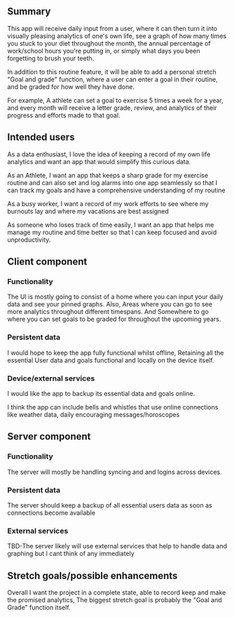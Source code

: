 ## Summary

This app will receive daily input from a user, where it can then turn it into visually pleasing analytics of one's own life, see a graph of how many times you stuck to your diet throughout the month, the annual percentage of work/school hours you're putting in, or simply what days you been forgetting to brush your teeth.

In addition to this routine feature, it will be able to add a personal stretch "Goal and grade" function, where a user can enter a goal in their routine, and be graded for how well they have done.

For example, A athlete can set a goal to exercise 5 times a week for a year, and every month will receive a letter grade, review, and analytics of their progress and efforts made to that goal.

## Intended users

As a data enthusiast, I love the idea of keeping a record of my own life analytics and want an app that would simplify this curious data.

As an Athlete, I want an app that keeps a sharp grade for my exercise routine and can also set and log alarms into one app seamlessly so that I can track my goals and have a comprehensive understanding of my routine

As a busy worker, I want a record of my work efforts to see where my burnouts lay and where my vacations are best assigned

As someone who loses track of time easily, I want an app that helps me manage my routine and time better so that I can keep focused and avoid unproductivity.

## Client component
 
### Functionality

The UI is mostly going to consist of a home where you can input your daily data and see your pinned graphs. Also, Areas where you can go to see more analytics throughout different timespans. And Somewhere to go where you can set goals to be graded for throughout the upcoming years.

### Persistent data

I would hope to keep the app fully functional whilst offline, Retaining all the essential User data and goals functional and locally on the device itself.

### Device/external services

I would like the app to backup its essential data and goals online.

I think the app can include bells and whistles that use online connections like weather data, daily encouraging messages/horoscopes    
## Server component

### Functionality

The server will mostly be handling syncing and and logins across devices.

### Persistent data

The server should keep a backup of all essential users data as soon as connections become available

### External services

TBD-The server likely will use external services that help to handle data and graphing but I cant think of any immediately

## Stretch goals/possible enhancements 

Overall I want the project in a complete state, able to record keep and make the promised analytics, The biggest stretch goal is probably the "Goal and Grade" function itself.